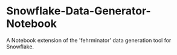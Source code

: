 # Snowflake-Data-Generator-Notebook
A Notebook extension of the 'fehrminator' data generation tool for Snowflake.

